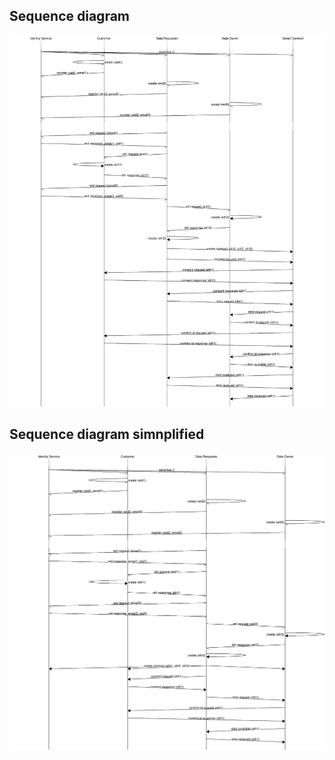 ## Sequence diagram

![Sequence diagram](https://raw.githubusercontent.com/e-nettet/CustomerConsentPOC/master/sequence.svg)

## Sequence diagram simnplified

![Sequence diagram simplified](https://raw.githubusercontent.com/e-nettet/CustomerConsentPOC/master/sequence-simple.svg)
